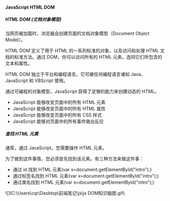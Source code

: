 #### JavaScript HTML DOM

##### HTML DOM (文档对象模型)

当网页被加载时，浏览器会创建页面的文档对象模型（Document Object Model）。

HTML DOM 定义了用于 HTML 的一系列标准的对象，以及访问和处理 HTML 文档的标准方法。通过 DOM，你可以访问所有的 HTML 元素，连同它们所包含的文本和属性。

HTML DOM 独立于平台和编程语言。它可被任何编程语言诸如 Java、JavaScript 和 VBScript 使用。

通过可编程的对象模型，JavaScript 获得了足够的能力来创建动态的 HTML。

- JavaScript 能够改变页面中的所有 HTML 元素
- JavaScript 能够改变页面中的所有 HTML 属性
- JavaScript 能够改变页面中的所有 CSS 样式
- JavaScript 能够对页面中的所有事件做出反应

##### 查找 HTML 元素

通常，通过 JavaScript，您需要操作 HTML 元素。

为了做到这件事情，您必须首先找到该元素。有三种方法来做这件事：

- 通过 id 找到 HTML 元素(var x=document.getElementById("intro");)
- 通过标签名找到 HTML 元素(var x=document.getElementById("intro");)
- 通过类名找到 HTML 元素(var x=document.getElementById("intro");)

![](C:\Users\cqr\Desktop\前端笔记\js\js DOM知识脑图.gif)